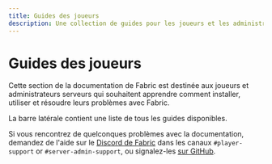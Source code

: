 ```yaml
---
title: Guides des joueurs
description: Une collection de guides pour les joueurs et les administrateurs de serveur sur comment installer et utiliser Fabric.
---
```


# Guides des joueurs

Cette section de la documentation de Fabric est destinée aux joueurs et administrateurs serveurs qui souhaitent apprendre comment installer, utiliser et résoudre leurs problèmes avec Fabric.

La barre latérale contient une liste de tous les guides disponibles.

Si vous rencontrez de quelconques problèmes avec la documentation, demandez de l'aide sur le [Discord de Fabric](https://discord.gg/v6v4pMv) dans les canaux `#player-support` or `#server-admin-support`, ou signalez-les [sur GitHub](https://github.com/FabricMC/fabric-docs).
